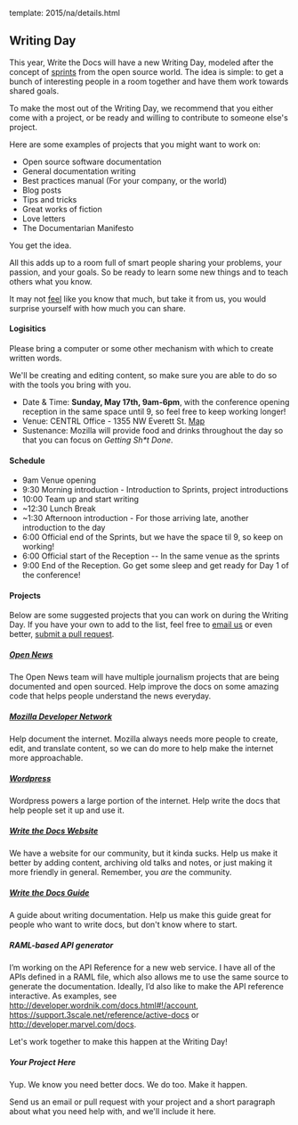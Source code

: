 template: 2015/na/details.html

## Writing Day

This year, Write the Docs will have a new Writing Day, modeled after the concept of [sprints](http://en.wikipedia.org/wiki/Sprint_%28software_development%29) from the open source world. The idea is simple: to get a bunch of interesting people in a room together and have them work towards shared goals.

To make the most out of the Writing Day, we recommend that you either come with a project, or be ready and willing to contribute to someone else's project.

Here are some examples of projects that you might want to work on:

* Open source software documentation
* General documentation writing
* Best practices manual (For your company, or the world)
* Blog posts 
* Tips and tricks 
* Great works of fiction 
* Love letters
* The Documentarian Manifesto

You get the idea.

All this adds up to a room full of smart people sharing your problems, your passion, and your goals.
So be ready to learn some new things and to teach others what you know.

It may not [feel](http://en.wikipedia.org/wiki/Impostor_syndrome) like you know that much, but take it from us, you would surprise yourself with how much you can share.

#### Logisitics

Please bring a computer or some other mechanism with which to create written words.

We'll be creating and editing content, so make sure you are able to do so with the tools you bring with you.

-   Date & Time: **Sunday, May 17th, 9am-6pm**, with the conference opening reception in the same space until 9, so feel free to keep working longer!
-   Venue: CENTRL Office - 1355 NW Everett St. [Map](https://goo.gl/maps/xljmU)
-   Sustenance: Mozilla will provide food and drinks throughout the day so that you can focus on *Getting Sh\*t Done*.

#### Schedule


* 9am       Venue opening
* 9:30      Morning introduction - Introduction to Sprints, project introductions
* 10:00     Team up and start writing
* ~12:30    Lunch Break
* ~1:30     Afternoon introduction - For those arriving late, another introduction to the day
* 6:00      Official end of the Sprints, but we have the space til 9, so keep on working!
* 6:00      Official start of the Reception -- In the same venue as the sprints
* 9:00      End of the Reception. Go get some sleep and get ready for Day 1 of the conference!


#### Projects

Below are some suggested projects that you can work on during the Writing Day.
If you have your own to add to the list, feel free to [email us](mailto:conf@writethedocs.org) or even better, [submit a pull request](https://github.com/writethedocs/www/blob/master/docs/conf/na/2015/writing-day.md).

##### [Open News](http://opennews.org/blog/code-convening-wtd/) 

The Open News team will have multiple journalism projects that are being documented and open sourced.
Help improve the docs on some amazing code that helps people understand the news everyday.

##### [Mozilla Developer Network](https://developer.mozilla.org/en-US/) 

Help document the internet. Mozilla always needs more people to create, edit, and translate content, so we can do more to help make the internet more approachable.

##### [Wordpress](https://wordpress.org/) 

Wordpress powers a large portion of the internet. Help write the docs that help people set it up and use it.

##### [Write the Docs Website](http://www.writethedocs.org)

We have a website for our community, but it kinda sucks. Help us make it better by adding content, archiving old talks and notes, or just making it more friendly in general. Remember, you *are* the community.

##### [Write the Docs Guide](http://docs.writethedocs.org/) 

A guide about writing documentation. Help us make this guide great for people who want to write docs, but don't know where to start.

##### RAML-based API generator 

I’m working on the API Reference for a new web service. I have all of the APIs defined in a RAML file, which also allows me to use the same source to generate the documentation. Ideally, I’d also like to make the API reference interactive.  As examples, see <http://developer.wordnik.com/docs.html#!/account>, <https://support.3scale.net/reference/active-docs> or <http://developer.marvel.com/docs>.

Let's work together to make this happen at the Writing Day!

##### Your Project Here

Yup. We know you need better docs. We do too. Make it happen. 

Send us an email or pull request with your project and a short paragraph about what you need help with, and we'll include it here.
